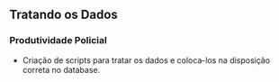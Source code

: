 

## Tratando os Dados
### Produtividade Policial
- Criação de scripts para tratar os dados e coloca-los na disposição correta no database.